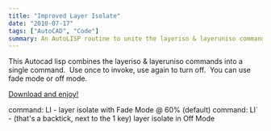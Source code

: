 ```yaml
---
title: "Improved Layer Isolate"
date: "2010-07-17"
tags: ["AutoCAD", "Code"]
summary: An AutoLISP routine to unite the layeriso & layeruniso commands into a single toggle command.
---
```


This Autocad lisp combines the layeriso & layeruniso commands into a single command.  Use once to invoke, use again to turn off.  You can use fade mode or off mode.

[Download and enjoy!](https://scenic-shop.com/files/cad/lisp/LayerIsolate.lsp)

command: LI - layer isolate with Fade Mode @ 60% (default) command: LI\` - (that's a backtick, next to the 1 key) layer isolate in Off Mode
